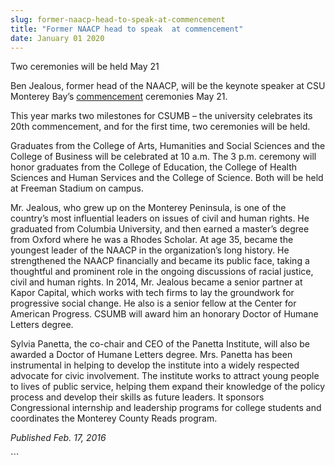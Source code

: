 ```yaml
---
slug: former-naacp-head-to-speak-at-commencement
title: "Former NAACP head to speak  at commencement"
date: January 01 2020
---
```


 
<p>Two ceremonies will be held May 21</p>
<p>
  Ben Jealous, former head of the NAACP, will be the keynote speaker at CSU
  Monterey Bay’s
  <a href="https://csumb.edu/commencement">commencement</a> ceremonies May 21.
</p>
<p>
  This year marks two milestones for CSUMB – the university celebrates its 20th
  commencement, and for the first time, two ceremonies will be held.
</p>
<p>
  Graduates from the College of Arts, Humanities and Social Sciences and the
  College of Business will be celebrated at 10 a.m. The 3 p.m. ceremony will
  honor graduates from the College of Education, the College of Health Sciences
  and Human Services and the College of Science. Both will be held at Freeman
  Stadium on campus.
</p>
<p>
  Mr. Jealous, who grew up on the Monterey Peninsula, is one of the country’s
  most influential leaders on issues of civil and human rights. He graduated
  from Columbia University, and then earned a master’s degree from Oxford where
  he was a Rhodes Scholar. At age 35, became the youngest leader of the NAACP in
  the organization’s long history. He strengthened the NAACP financially and
  became its public face, taking a thoughtful and prominent role in the ongoing
  discussions of racial justice, civil and human rights. In 2014, Mr. Jealous
  became a senior partner at Kapor Capital, which works with tech firms to lay
  the groundwork for progressive social change. He also is a senior fellow at
  the Center for American Progress. CSUMB will award him an honorary Doctor of
  Humane Letters degree.
</p>
<p>
  Sylvia Panetta, the co&#45;chair and CEO of the Panetta Institute, will also
  be awarded a Doctor of Humane Letters degree. Mrs. Panetta has been
  instrumental in helping to develop the institute into a widely respected
  advocate for civic involvement. The institute works to attract young people to
  lives of public service, helping them expand their knowledge of the policy
  process and develop their skills as future leaders. It sponsors Congressional
  internship and leadership programs for college students and coordinates the
  Monterey County Reads program.

  <em>Published Feb. 17, 2016</em>
</p>
```
